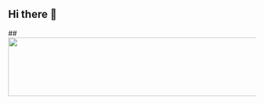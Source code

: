 ## Hi there 👋


##<a href="https://www.gitanimals.org/en_US?utm_medium=image&utm_source=wkd2000&utm_content=line">
  <img
    src="https://render.gitanimals.org/lines/wkd2000"
    width="600"
    height="120"
  />
</a>
  
